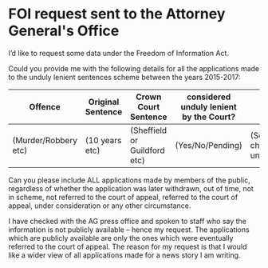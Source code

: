 # FOI request sent to the Attorney General's Office

I’d like to request some data under the Freedom of Information Act.

Could you provide me with the following details for all the applications made to the unduly lenient sentences scheme between the years 2015-2017:

Offence	| Original Sentence	| Crown Court	Sentence | considered unduly lenient by the Court? |	Outcome? |	Revised sentence
|---|---|---|---|---|---|
(Murder/Robbery etc)|	(10 years etc)|	(Sheffield or Guildford etc)	|(Yes/No/Pending)|	(Sentence changed/Sentence unchanged/Pending)|	(15 years/Pending/NA if unchanged)

Can you please include ALL applications made by members of the public, regardless of whether the application was later withdrawn, out of time, not in scheme, not referred to the court of appeal, referred to the court of appeal, under consideration or any other circumstance.

I have checked with the AG press office and spoken to staff who say the information is not publicly available – hence my request. The applications which are publicly available are only the ones which were eventually referred to the court of appeal. The reason for my request is that I would like a wider view of all applications made for a news story I am writing.
